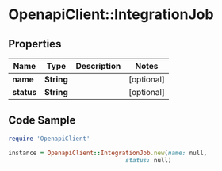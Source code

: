 # OpenapiClient::IntegrationJob

## Properties

Name | Type | Description | Notes
------------ | ------------- | ------------- | -------------
**name** | **String** |  | [optional] 
**status** | **String** |  | [optional] 

## Code Sample

```ruby
require 'OpenapiClient'

instance = OpenapiClient::IntegrationJob.new(name: null,
                                 status: null)
```


